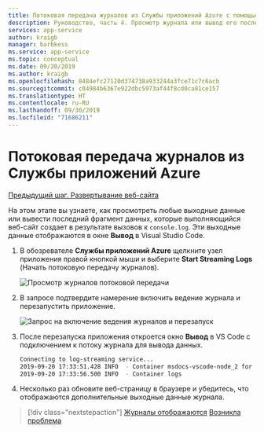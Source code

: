```yaml
---
title: Потоковая передача журналов из Службы приложений Azure с помощью Visual Studio Code
description: Руководство, часть 4. Просмотр журнала или вывод его последнего фрагмента
services: app-service
author: kraigb
manager: barbkess
ms.service: app-service
ms.topic: conceptual
ms.date: 09/20/2019
ms.author: kraigb
ms.openlocfilehash: 8484efc27120d374738a933244a3fce71c7c6acb
ms.sourcegitcommit: c04984b6367e922dbc5973af44f8cd0ca81ce157
ms.translationtype: HT
ms.contentlocale: ru-RU
ms.lasthandoff: 09/30/2019
ms.locfileid: "71686211"
---
```

# <a name="stream-logs-from-azure-app-service"></a>Потоковая передача журналов из Службы приложений Azure

[Предыдущий шаг. Развертывание веб-сайта](tutorial-vscode-azure-app-service-node-03.md)

На этом этапе вы узнаете, как просмотреть любые выходные данные или вывести последний фрагмент данных, которые выполняющийся веб-сайт создает в результате вызовов к `console.log`. Эти выходные данные отображаются в окне **Вывод** в Visual Studio Code.

1. В обозревателе **Службы приложений Azure** щелкните узел приложения правой кнопкой мыши и выберите **Start Streaming Logs** (Начать потоковую передачу журналов).

    ![Просмотр журналов потоковой передачи](media/deploy-azure/view-logs.png)

1. В запросе подтвердите намерение включить ведение журнала и перезапустить приложение.

    ![Запрос на включение ведения журналов и перезапуск](media/deploy-azure/enable-restart.png)

1. После перезапуска приложения откроется окно **Вывод** в VS Code с подключением к потоку журнала для вывода данных.

    ```bash
    Connecting to log-streaming service...
    2019-09-20 17:33:51.428 INFO  - Container msdocs-vscode-node_2 for site msdocs-vscode-node initialized successfully.
    2019-09-20 17:33:56.500 INFO  - Container logs
    ```

1. Несколько раз обновите веб-страницу в браузере и убедитесь, что отображаются дополнительные выходные данные журнала.

> [!div class="nextstepaction"]
> [Журналы отображаются](tutorial-vscode-azure-app-service-node-05.md) [Возникла проблема](https://www.research.net/r/PWZWZ52?tutorial=node-deployment-azureappservice&step=tailing-logs)
